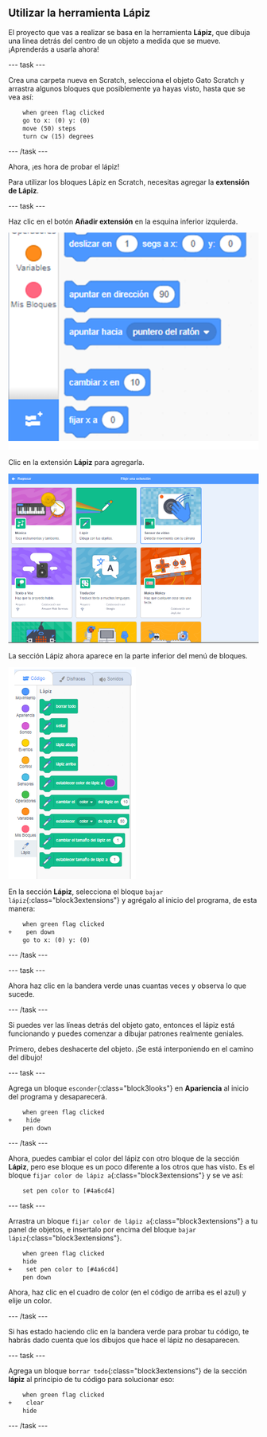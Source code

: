 ## Utilizar la herramienta Lápiz

El proyecto que vas a realizar se basa en la herramienta **Lápiz**, que dibuja una línea detrás del centro de un objeto a medida que se mueve. ¡Aprenderás a usarla ahora!

--- task ---

Crea una carpeta nueva en Scratch, selecciona el objeto Gato Scratch y arrastra algunos bloques que posiblemente ya hayas visto, hasta que se vea así:

```blocks3
    when green flag clicked
    go to x: (0) y: (0)
    move (50) steps
    turn cw (15) degrees
```

--- /task ---

Ahora, ¡es hora de probar el lápiz!

Para utilizar los bloques Lápiz en Scratch, necesitas agregar la **extensión de Lápiz**.

--- task ---

Haz clic en el botón **Añadir extensión** en la esquina inferior izquierda.

![añadir botón de extensión resaltado](images/add-extension-annotated.png)

Clic en la extensión **Lápiz** para agregarla.

![extensión de lápiz resaltada](images/click-pen-annotated.png)

La sección Lápiz ahora aparece en la parte inferior del menú de bloques.

![bloques de extensión Lápiz](images/pen-extension-blocks.png)

En la sección **Lápiz**, selecciona el bloque `bajar lápiz`{:class="block3extensions"} y agrégalo al inicio del programa, de esta manera:

```blocks3
    when green flag clicked
+    pen down
    go to x: (0) y: (0)
```

--- /task ---

--- task ---

Ahora haz clic en la bandera verde unas cuantas veces y observa lo que sucede.

--- /task ---

Si puedes ver las líneas detrás del objeto gato, entonces el lápiz está funcionando y puedes comenzar a dibujar patrones realmente geniales.

Primero, debes deshacerte del objeto. ¡Se está interponiendo en el camino del dibujo!

--- task ---

Agrega un bloque `esconder`{:class="block3looks"} en **Apariencia** al inicio del programa y desaparecerá.

```blocks3
    when green flag clicked
+    hide
    pen down
```

--- /task ---

Ahora, puedes cambiar el color del lápiz con otro bloque de la sección **Lápiz**, pero ese bloque es un poco diferente a los otros que has visto. Es el bloque `fijar color de lápiz a`{:class="block3extensions"} y se ve así:

```blocks3
    set pen color to [#4a6cd4]
```

--- task ---

Arrastra un bloque `fijar color de lápiz a`{:class="block3extensions"} a tu panel de objetos, e insertalo por encima del bloque `bajar lápiz`{:class="block3extensions"}.

```blocks3
    when green flag clicked
    hide
+    set pen color to [#4a6cd4]
    pen down
```

Ahora, haz clic en el cuadro de color (en el código de arriba es el azul) y elije un color.

--- /task ---

Si has estado haciendo clic en la bandera verde para probar tu código, te habrás dado cuenta que los dibujos que hace el lápiz no desaparecen.

--- task ---

Agrega un bloque `borrar todo`{:class="block3extensions"} de la sección **lápiz** al principio de tu código para solucionar eso:

```blocks3
    when green flag clicked
+    clear
    hide
```

--- /task ---